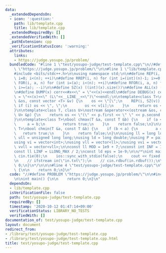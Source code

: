 ```yaml
---
data:
  _extendedDependsOn:
  - icon: ':question:'
    path: lib/template.cpp
    title: lib/template.cpp
  _extendedRequiredBy: []
  _extendedVerifiedWith: []
  _pathExtension: cpp
  _verificationStatusIcon: ':warning:'
  attributes:
    links:
    - https://judge.yosupo.jp/problem/
  bundledCode: "#line 1 \"test/yosupo-judge/test-template.cpp\"\n//#define PROBLEM\
    \ \"https://judge.yosupo.jp/problem/\"\n\n#line 1 \"lib/template.cpp\"\n\n\n\n\
    #include <bits/stdc++.h>\n\nusing namespace std;\n\n#define REP(i, n) for (int\
    \ i=0; i<(n); ++i)\n#define RREP(i, n) for (int i=(int)(n)-1; i>=0; --i)\n#define\
    \ FOR(i, a, n) for (int i=(a); i<(n); ++i)\n#define RFOR(i, a, n) for (int i=(int)(n)-1;\
    \ i>=(a); --i)\n\n#define SZ(x) ((int)(x).size())\n#define ALL(x) (x).begin(),(x).end()\n\
    \n#define DUMP(x) cerr<<#x<<\" = \"<<(x)<<endl\n#define DEBUG(x) cerr<<#x<<\"\
    \ = \"<<(x)<<\" (L\"<<__LINE__<<\")\"<<endl;\n\ntemplate<class T>\nostream &operator<<(ostream\
    \ &os, const vector <T> &v) {\n    os << \"[\";\n    REP(i, SZ(v)) {\n       \
    \ if (i) os << \", \";\n        os << v[i];\n    }\n    return os << \"]\";\n\
    }\n\ntemplate<class T, class U>\nostream &operator<<(ostream &os, const pair <T,\
    \ U> &p) {\n    return os << \"(\" << p.first << \" \" << p.second << \")\";\n\
    }\n\ntemplate<class T>\nbool chmax(T &a, const T &b) {\n    if (a < b) {\n   \
    \     a = b;\n        return true;\n    }\n    return false;\n}\n\ntemplate<class\
    \ T>\nbool chmin(T &a, const T &b) {\n    if (b < a) {\n        a = b;\n     \
    \   return true;\n    }\n    return false;\n}\n\nusing ll = long long;\nusing\
    \ ull = unsigned long long;\nusing ld = long double;\nusing P = pair<int, int>;\n\
    using vi = vector<int>;\nusing vll = vector<ll>;\nusing vvi = vector<vi>;\nusing\
    \ vvll = vector<vll>;\n\nconst ll MOD = 1e9 + 7;\nconst int INF = INT_MAX / 2;\n\
    const ll LINF = LLONG_MAX / 2;\nconst ld eps = 1e-9;\n\n/*\nint main() {\n   \
    \ cin.tie(0);\n    ios::sync_with_stdio(false);\n    cout << fixed << setprecision(10);\n\
    \n    // ifstream in(\"in.txt\");\n    // cin.rdbuf(in.rdbuf());\n\n    return\
    \ 0;\n}\n*/\n\n\n#line 4 \"test/yosupo-judge/test-template.cpp\"\n\nint main()\
    \ {\n\n    return 0;\n}\n"
  code: "//#define PROBLEM \"https://judge.yosupo.jp/problem/\"\n\n#include \"../../lib/template.cpp\"\
    \n\nint main() {\n\n    return 0;\n}\n"
  dependsOn:
  - lib/template.cpp
  isVerificationFile: false
  path: test/yosupo-judge/test-template.cpp
  requiredBy: []
  timestamp: '2020-10-12 01:47:14+09:00'
  verificationStatus: LIBRARY_NO_TESTS
  verifiedWith: []
documentation_of: test/yosupo-judge/test-template.cpp
layout: document
redirect_from:
- /library/test/yosupo-judge/test-template.cpp
- /library/test/yosupo-judge/test-template.cpp.html
title: test/yosupo-judge/test-template.cpp
---
```

